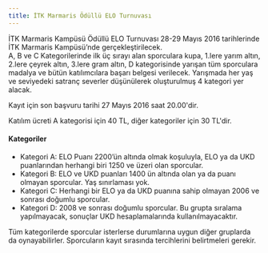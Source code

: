 ```yaml
---
title: İTK Marmaris Ödüllü ELO Turnuvası
---
```


İTK Marmaris Kampüsü Ödüllü ELO Turnuvası 28-29 Mayıs 2016 tarihlerinde İTK Marmaris Kampüsü’nde gerçekleştirilecek.  
A, B ve C Kategorilerinde ilk üç sırayı alan sporculara kupa, 1.lere yarım altın, 2.lere çeyrek altın, 3.lere gram altın, D kategorisinde yarışan tüm sporculara madalya ve bütün katılımcılara başarı belgesi verilecek. Yarışmada her yaş ve seviyedeki satranç severler düşünülerek oluşturulmuş 4 kategori yer alacak.  

Kayıt için son başvuru tarihi 27 Mayıs 2016 saat 20.00'dir.

Katılım ücreti A kategorisi için 40 TL, diğer kategoriler için 30 TL'dir.  

#### Kategoriler
* Kategori A: ELO Puanı 2200’ün altında olmak koşuluyla, ELO ya da UKD puanlarından herhangi biri 1250 ve üzeri olan sporcular.
* Kategori B: ELO ve UKD puanları 1400 ün altında olan ya da puanı olmayan sporcular. Yaş sınırlaması yok.
* Kategori C: Herhangi bir ELO ya da UKD puanına sahip olmayan 2006 ve sonrası doğumlu sporcular.
* Kategori D: 2008 ve sonrası doğumlu sporcular. Bu grupta sıralama yapılmayacak, sonuçlar UKD hesaplamalarında kullanılmayacaktır.

Tüm kategorilerde sporcular isterlerse durumlarına uygun diğer gruplarda da oynayabilirler. Sporcuların kayıt sırasında tercihlerini belirtmeleri gerekir.
